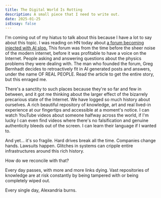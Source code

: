 ```yaml
---
title: The Digital World Is Rotting
description: A small piece that I need to write out.
date: 2025-01-25
isEssay: false
---
```


I'm coming out of my hiatus to talk about this because I have a lot to say about this topic. I was reading on HN today about [a forum becoming injected with AI slop.](https://hallofdreams.org/posts/physicsforums/) This forum was from the time before the sheer noise of the modern internet, before it was profitable to have a voice on the Internet. People asking and answering questions about the physics problems they were dealing with. The man who founded the forum, Greg Bernhadt decides to retroactively fit in AI generated posts and answers, under the name OF REAL PEOPLE. Read the article to get the entire story, but this enraged me.

There's a sanctity to such places because they're so far and few in between, and it got me thinking about the larger effect of the bizarrely precarious state of the Internet. We have logged so much history about ourselves. A rich beautiful repository of knowledge, art and real lived-in experience at our fingertips and accessible at a moment's notice. I can watch YouTube videos about someone halfway across the world, if I'm lucky I can even find videos where there's no falsification and genuine authenticity bleeds out of the screen. I can learn their language if I wanted to.

And yet... it's so fragile. Hard drives break all the time. Companies change hands. Lawsuits happen. Glitches in systems can cripple entire infrastructures around this rich history.

How do we reconcile with that?

Every day passes, with more and more links dying. Vast repositories of knowledge are at risk constantly by being tampered with or being completely wiped out.

Every single day, Alexandria burns.
